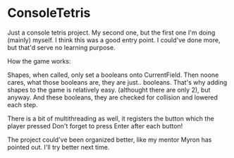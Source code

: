 # ConsoleTetris
Just a console tetris project. My second one, but the first one I'm doing (mainly) myself. I think this was a good entry point. I could've done more, but that'd serve no learning purpose.

How the game works: 

Shapes, when called, only set a booleans onto CurrentField. Then noone cares, what those booleans are, they are just.. booleans. That's why adding shapes to the game is relatively easy.
(althought there are only 2), but anyway.
And these booleans, they are checked for collision and lowered each step.

There is a bit of multithreading as well, it registers the button which the player pressed
Don't forget to press Enter after each button!

The project could've been organized better, like my mentor Myron has pointed out. I'll try better next time.
